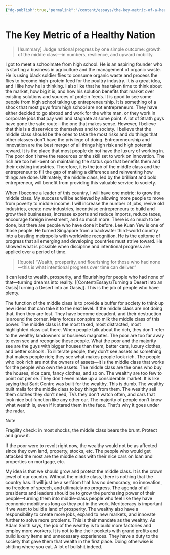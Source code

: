 ```yaml
---
{"dg-publish":true,"permalink":"/content/essays/the-key-metric-of-a-healthy-nation/","noteIcon":"2"}
---
```


# The Key Metric of a Healthy Nation

> [!summary]
> Judge national progress by one simple outcome: growth of the middle class—in numbers, resilience, and upward mobility.

I got to meet a schoolmate from high school. He is an aspiring founder who is starting a business in agriculture and the management of organic waste. He is using black soldier flies to consume organic waste and process the flies to become high-protein feed for the poultry industry. It is a great idea, and I like how he is thinking. I also like that he has taken time to think about the market, how big it is, and how his solution benefits that market over existing solutions and sources of protein feeds. It is good to see some people from high school taking up entrepreneurship. It is something of a shock that most guys from high school are not entrepreneurs. They have either decided to go abroad and work for the white man, or they work in corporate jobs that pay well and stagnate at some point. A lot of Strath guys have gone the safe route—the one that makes sense. However, I believe that this is a disservice to themselves and to society. I believe that the middle class should be the ones to take the most risks and do things that other classes don't have the privilege of doing. Entrepreneurship and innovation are the best merger of all things high risk and high potential reward. It is the place that most people do not have the luxury of working in. The poor don't have the resources or the skill set to work on innovation. The rich are too hell-bent on maintaining the status quo that benefits them and their existing industries. Therefore, it is the job of the middle class and the entrepreneur to fill the gap of making a difference and reinventing how things are done. Ultimately, the middle class, led by the brilliant and bold entrepreneur, will benefit from providing this valuable service to society. 

When I become a leader of this country, I will have one metric: to grow the middle class. My success will be achieved by allowing more people to move from poverty to middle income. I will increase the number of jobs, revive old industries, create new industries, incentivise entrepreneurs to build and grow their businesses, increase exports and reduce imports, reduce taxes, encourage foreign investment, and so much more. There is so much to be done, but there are people who have done it before. Lee Kuan Yew is one of those people. He turned Singapore from a backwater third-world country into a bustling metropolis with worldwide recognition. He is the epitome of progress that all emerging and developing countries must strive toward. He showed what is possible when discipline and intentional progress are applied over a period of time. 

> [!quote]
> “Wealth, prosperity, and flourishing for those who had none—this is what intentional progress over time can deliver.”

It can lead to wealth, prosperity, and flourishing for people who had none of that—turning dreams into reality. [[Content/Essays/Turning a Desert into an Oasis\|Turning a Desert into an Oasis]]. This is the job of people who have plenty. 

The function of the middle class is to provide a buffer for society to think up new ideas that can take it to the next level. If the middle class are not doing that, then they are lost. They have become decadent, and their destruction is around the corner. Many forces conspire to milk the middle class of this power. The middle class is the most taxed, most distracted, most highlighted class out there. When people talk about the rich, they don't refer to the wealthy landowners or business magnates. The poor are too far away to even see and recognise these people. What the poor and the majority see are the guys with bigger houses than them, better cars, luxury clothes, and better schools. To illiterate people, they don't see assets as something that makes people rich; they see what makes people look rich. The people who look rich are not the owners of assets—it is the middle class that works for the people who own the assets. The middle class are the ones who buy the houses, nice cars, fancy clothes, and so on. The wealthy are too few to point out per se. They don't even make up a considerable market. It is like saying that Sarit Centre was built for the wealthy. This is dumb. The wealthy built malls for the middle class to buy things from them. The wealthy sell them clothes they don't need, TVs they don't watch often, and cars that look nice but function like any other car. The majority of people don't know what wealth is, even if it stared them in the face. That's why it goes under the radar.

> [!note]
> Fragility check: in most shocks, the middle class bears the brunt. Protect and grow it.

If the poor were to revolt right now, the wealthy would not be as affected since they own land, property, stocks, etc. The people who would get attacked the most are the middle class with their nice cars on loan and properties on mortgage, etc. 

My idea is that we should grow and protect the middle class. It is the crown jewel of our country. Without the middle class, there is nothing that the country has. It will just be a serfdom that has no democracy, no innovation, no freedom of speech, and ultimately no progress. The agenda of all presidents and leaders should be to grow the purchasing power of their people—turning them into middle-class people who feel like they have economic mobility as long as they put in the work. Meritocracy is important if we want to build a land of prosperity. The wealthy also have a responsibility to create more jobs, expand to new markets, and innovate further to solve more problems. This is their mandate as the wealthy. As Adam Smith says, the job of the wealthy is to build more factories and employ more workers. It is not to line their pockets with grand profits and build luxury items and unnecessary experiences. They have a duty to the society that gave them that wealth in the first place. Doing otherwise is shitting where you eat. A lot of bullshit indeed.